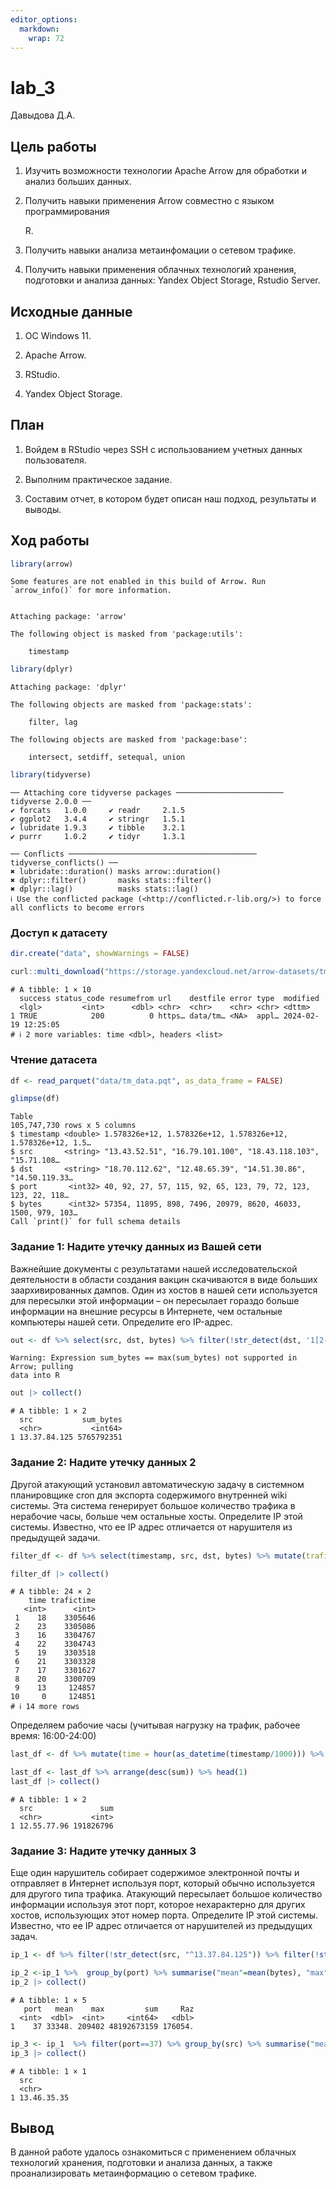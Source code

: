 ```yaml
---
editor_options: 
  markdown: 
    wrap: 72
---
```


# lab_3

Давыдова Д.А.

## Цель работы

1.  Изучить возможности технологии Apache Arrow для обработки и анализ
    больших данных.

2.  Получить навыки применения Arrow совместно с языком программирования

    R.  

3.  Получить навыки анализа метаинфомации о сетевом трафике.

4.  Получить навыки применения облачных технологий хранения, подготовки
    и анализа данных: Yandex Object Storage, Rstudio Server.

## Исходные данные

1.  ОС Windows 11.

2.  Apache Arrow.

3.  RStudio.

4.  Yandex Object Storage.

## План

1.  Войдем в RStudio через SSH с использованием учетных данных
    пользователя.

2.  Выполним практическое задание.

3.  Составим отчет, в котором будет описан наш подход, результаты и
    выводы.

## Ход работы

``` r
library(arrow)
```

```         
Some features are not enabled in this build of Arrow. Run `arrow_info()` for more information.


Attaching package: 'arrow'

The following object is masked from 'package:utils':

    timestamp
```

``` r
library(dplyr)
```

```         
Attaching package: 'dplyr'

The following objects are masked from 'package:stats':

    filter, lag

The following objects are masked from 'package:base':

    intersect, setdiff, setequal, union
```

``` r
library(tidyverse)
```

```         
── Attaching core tidyverse packages ──────────────────────── tidyverse 2.0.0 ──
✔ forcats   1.0.0     ✔ readr     2.1.5
✔ ggplot2   3.4.4     ✔ stringr   1.5.1
✔ lubridate 1.9.3     ✔ tibble    3.2.1
✔ purrr     1.0.2     ✔ tidyr     1.3.1

── Conflicts ────────────────────────────────────────── tidyverse_conflicts() ──
✖ lubridate::duration() masks arrow::duration()
✖ dplyr::filter()       masks stats::filter()
✖ dplyr::lag()          masks stats::lag()
ℹ Use the conflicted package (<http://conflicted.r-lib.org/>) to force all conflicts to become errors
```

### Доступ к датасету

``` r
dir.create("data", showWarnings = FALSE)
```

``` r
curl::multi_download("https://storage.yandexcloud.net/arrow-datasets/tm_data.pqt", "data/tm_data.pqt",resume = TRUE)
```

```         
# A tibble: 1 × 10
  success status_code resumefrom url    destfile error type  modified           
  <lgl>         <int>      <dbl> <chr>  <chr>    <chr> <chr> <dttm>             
1 TRUE            200          0 https… data/tm… <NA>  appl… 2024-02-19 12:25:05
# ℹ 2 more variables: time <dbl>, headers <list>
```

### Чтение датасета

``` r
df <- read_parquet("data/tm_data.pqt", as_data_frame = FALSE)
```

``` r
glimpse(df)
```

```         
Table
105,747,730 rows x 5 columns
$ timestamp <double> 1.578326e+12, 1.578326e+12, 1.578326e+12, 1.578326e+12, 1.5…
$ src       <string> "13.43.52.51", "16.79.101.100", "18.43.118.103", "15.71.108…
$ dst       <string> "18.70.112.62", "12.48.65.39", "14.51.30.86", "14.50.119.33…
$ port       <int32> 40, 92, 27, 57, 115, 92, 65, 123, 79, 72, 123, 123, 22, 118…
$ bytes      <int32> 57354, 11895, 898, 7496, 20979, 8620, 46033, 1500, 979, 103…
Call `print()` for full schema details
```

### Задание 1: Надите утечку данных из Вашей сети

Важнейшие документы с результатами нашей исследовательской деятельности
в области создания вакцин скачиваются в виде больших заархивированных
дампов. Один из хостов в нашей сети используется для пересылки этой
информации – он пересылает гораздо больше информации на внешние ресурсы
в Интернете, чем остальные компьютеры нашей сети. Определите его
IP-адрес.

``` r
out <- df %>% select(src, dst, bytes) %>% filter(!str_detect(dst, '1[2-4].*')) %>% select(src, bytes) %>% group_by(src) %>% summarize(sum_bytes = sum(bytes)) %>% filter(sum_bytes == max(sum_bytes))
```

```         
Warning: Expression sum_bytes == max(sum_bytes) not supported in Arrow; pulling
data into R
```

``` r
out |> collect()
```

```         
# A tibble: 1 × 2
  src           sum_bytes
  <chr>           <int64>
1 13.37.84.125 5765792351
```

### Задание 2: Надите утечку данных 2

Другой атакующий установил автоматическую задачу в системном
планировщике cron для экспорта содержимого внутренней wiki системы. Эта
система генерирует большое количество трафика в нерабочие часы, больше
чем остальные хосты. Определите IP этой системы. Известно, что ее IP
адрес отличается от нарушителя из предыдущей задачи.

``` r
filter_df <- df %>% select(timestamp, src, dst, bytes) %>% mutate(trafic = (str_detect(src, '1[2-4].*') & !str_detect(dst, '1[2-4].*')),time = hour(as_datetime(timestamp/1000))) %>% filter(trafic == TRUE, time >= 0 & time <= 24) %>% group_by(time) %>% summarise(trafictime = n()) %>% arrange(desc(trafictime))
```

``` r
filter_df |> collect()
```

```         
# A tibble: 24 × 2
    time trafictime
   <int>      <int>
 1    18    3305646
 2    23    3305086
 3    16    3304767
 4    22    3304743
 5    19    3303518
 6    21    3303328
 7    17    3301627
 8    20    3300709
 9    13     124857
10     0     124851
# ℹ 14 more rows
```

Определяем рабочие часы (учитывая нагрузку на трафик, рабочее время:
16:00-24:00)

``` r
last_df <- df %>% mutate(time = hour(as_datetime(timestamp/1000))) %>% filter(!str_detect(src, "^13.37.84.125")) %>% filter(str_detect(src, '1[2-4].*'))  %>% filter(!str_detect(dst, '1[2-4].*'))  %>% filter(time >= 1 & time <= 15) %>% group_by(src) %>% summarise("sum" = sum(bytes)) %>% select(src,sum)
```

``` r
last_df <- last_df %>% arrange(desc(sum)) %>% head(1)
last_df |> collect()
```

```         
# A tibble: 1 × 2
  src               sum
  <chr>           <int>
1 12.55.77.96 191826796
```

### Задание 3: Надите утечку данных 3

Еще один нарушитель собирает содержимое электронной почты и отправляет в
Интернет используя порт, который обычно используется для другого типа
трафика. Атакующий пересылает большое количество информации используя
этот порт, которое нехарактерно для других хостов, использующих этот
номер порта. Определите IP этой системы. Известно, что ее IP адрес
отличается от нарушителей из предыдущих задач.

``` r
ip_1 <- df %>% filter(!str_detect(src, "^13.37.84.125")) %>% filter(!str_detect(src, "^12.55.77.96")) %>% filter(str_detect(src, "^12.") | str_detect(src, "^13.") | str_detect(src, "^14."))  %>% filter(!str_detect(dst, "^12.") | !str_detect(dst, "^13.") | !str_detect(dst, "^14."))  %>% select(src, bytes, port)
```

``` r
ip_2 <-ip_1 %>%  group_by(port) %>% summarise("mean"=mean(bytes), "max"=max(bytes), "sum" = sum(bytes)) %>%  mutate("Raz"= max-mean)  %>% filter(Raz!=0, Raz>170000)
ip_2 |> collect()
```

```         
# A tibble: 1 × 5
   port   mean    max         sum     Raz
  <int>  <dbl>  <int>     <int64>   <dbl>
1    37 33348. 209402 48192673159 176054.
```

``` r
ip_3 <- ip_1  %>% filter(port==37) %>% group_by(src) %>% summarise("mean"=mean(bytes)) %>% filter(mean>37543) %>% select(src)
ip_3 |> collect()
```

```         
# A tibble: 1 × 1
  src        
  <chr>      
1 13.46.35.35
```

## Вывод

В данной работе удалось ознакомиться с применением облачных технологий
хранения, подготовки и анализа данных, а также проанализировать
метаинформацию о сетевом трафике.
